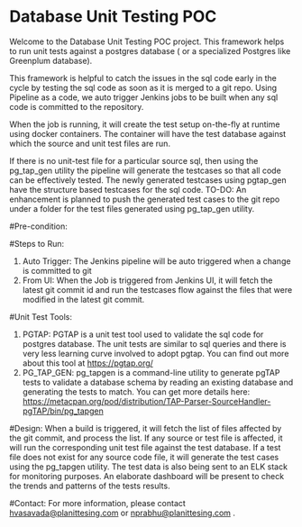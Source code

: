 # Database Unit Testing POC

Welcome to the Database Unit Testing POC project. This framework helps to run unit tests against a postgres database ( or a specialized Postgres like Greenplum database).

This framework is helpful to catch the issues in the sql code early in the cycle by testing the sql code as soon as it is merged to a git repo. 
Using Pipeline as a code, we auto trigger Jenkins jobs to be built when any sql code is committed to the repository. 

When the job is running, it will create the test setup on-the-fly at runtime using docker containers. The container will have the test database against which the source and unit test files are run.

If there is no unit-test file for a particular source sql, then using the pg_tap_gen utility the pipeline will generate the testcases so that all code can be effectively tested.
The newly generated testcases using pgtap_gen have the structure based testcases for the sql code. 
TO-DO: An enhancement is planned to push the generated test cases to the git repo under a folder for the test files generated using pg_tap_gen utility.

#Pre-condition:

#Steps to Run:
1. Auto Trigger: The Jenkins pipeline will be auto triggered when a change is committed to git
2. From UI: When the Job is triggered from Jenkins UI, it will fetch the latest git commit id and run the testcases flow against the files that were modified in the latest git commit.

#Unit Test Tools:
1. PGTAP: PGTAP is a unit test tool used to validate the sql code for postgres database. The unit tests are similar to sql queries and there is very less learning curve involved to adopt pgtap. You can find out more about this tool at https://pgtap.org/
2. PG_TAP_GEN: pg_tapgen is a command-line utility to generate pgTAP tests to validate a database schema by reading an existing database and generating the tests to match. You can get more details here: https://metacpan.org/pod/distribution/TAP-Parser-SourceHandler-pgTAP/bin/pg_tapgen 

#Design:
When a build is triggered, it will fetch the list of files affected by the git commit, and process the list. If any source or test file is affected, it will run the corresponding unit test file against the test database. 
If a test file does not exist for any source code file, it will generate the test cases using the pg_tapgen utility. 
The test data is also being sent to an ELK stack for monitoring purposes. An elaborate dashboard will be present to check the trends and patterns of the tests results.

#Contact:
For more information, please contact  hvasavada@planittesing.com or nprabhu@planittesing.com .




